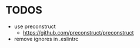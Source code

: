 # TODOS

- use preconstruct
  - https://github.com/preconstruct/preconstruct
- remove ignores in .eslintrc
